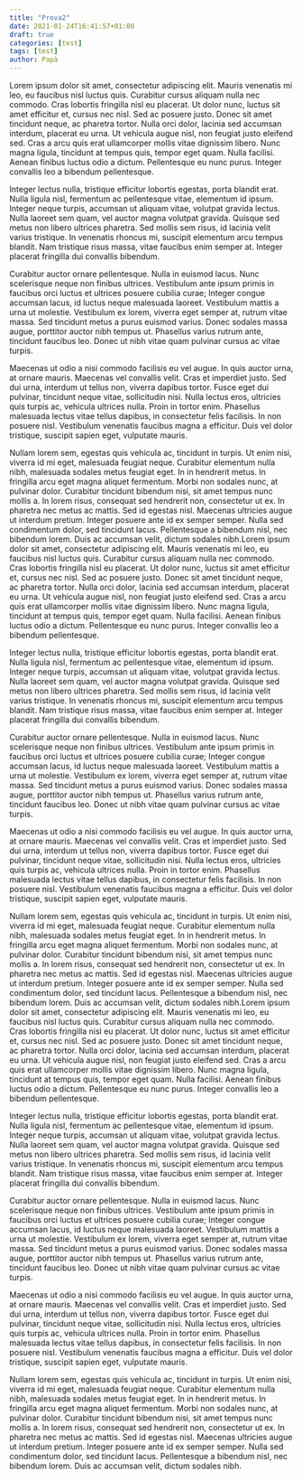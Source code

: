 ```yaml
---
title: "Prova2"
date: 2021-01-24T16:41:57+01:00
draft: true
categories: [test]
tags: [test]
author: Papà
---
```


Lorem ipsum dolor sit amet, consectetur adipiscing elit. Mauris  venenatis mi leo, eu faucibus nisl luctus quis. Curabitur cursus aliquam nulla nec commodo. Cras lobortis fringilla nisl eu placerat. Ut dolor  nunc, luctus sit amet efficitur et, cursus nec nisl. Sed ac posuere  justo. Donec sit amet tincidunt neque, ac pharetra tortor. Nulla orci  dolor, lacinia sed accumsan interdum, placerat eu urna. Ut vehicula  augue nisl, non feugiat justo eleifend sed. Cras a arcu quis erat  ullamcorper mollis vitae dignissim libero. Nunc magna ligula, tincidunt  at tempus quis, tempor eget quam. Nulla facilisi. Aenean finibus luctus  odio a dictum. Pellentesque eu nunc purus. Integer convallis leo a  bibendum pellentesque.

Integer lectus nulla, tristique efficitur lobortis egestas, porta  blandit erat. Nulla ligula nisl, fermentum ac pellentesque vitae,  elementum id ipsum. Integer neque turpis, accumsan ut aliquam vitae,  volutpat gravida lectus. Nulla laoreet sem quam, vel auctor magna  volutpat gravida. Quisque sed metus non libero ultrices pharetra. Sed  mollis sem risus, id lacinia velit varius tristique. In venenatis  rhoncus mi, suscipit elementum arcu tempus blandit. Nam tristique risus  massa, vitae faucibus enim semper at. Integer placerat fringilla dui  convallis bibendum.

Curabitur auctor ornare pellentesque. Nulla in euismod lacus. Nunc  scelerisque neque non finibus ultrices. Vestibulum ante ipsum primis in  faucibus orci luctus et ultrices posuere cubilia curae; Integer congue  accumsan lacus, id luctus neque malesuada laoreet. Vestibulum mattis a  urna ut molestie. Vestibulum ex lorem, viverra eget semper at, rutrum  vitae massa. Sed tincidunt metus a purus euismod varius. Donec sodales  massa augue, porttitor auctor nibh tempus ut. Phasellus varius rutrum  ante, tincidunt faucibus leo. Donec ut nibh vitae quam pulvinar cursus  ac vitae turpis.

Maecenas ut odio a nisi commodo facilisis eu vel augue. In quis auctor  urna, at ornare mauris. Maecenas vel convallis velit. Cras et imperdiet  justo. Sed dui urna, interdum ut tellus non, viverra dapibus tortor.  Fusce eget dui pulvinar, tincidunt neque vitae, sollicitudin nisi. Nulla lectus eros, ultricies quis turpis ac, vehicula ultrices nulla. Proin  in tortor enim. Phasellus malesuada lectus vitae tellus dapibus, in  consectetur felis facilisis. In non posuere nisl. Vestibulum venenatis  faucibus magna a efficitur. Duis vel dolor tristique, suscipit sapien  eget, vulputate mauris.

Nullam lorem sem, egestas quis vehicula ac, tincidunt in turpis. Ut enim nisi, viverra id mi eget, malesuada feugiat neque. Curabitur elementum  nulla nibh, malesuada sodales metus feugiat eget. In in hendrerit metus. In fringilla arcu eget magna aliquet fermentum. Morbi non sodales nunc, at pulvinar dolor. Curabitur tincidunt bibendum nisi, sit amet tempus  nunc mollis a. In lorem risus, consequat sed hendrerit non, consectetur  ut ex. In pharetra nec metus ac mattis. Sed id egestas nisl. Maecenas  ultricies augue ut interdum pretium. Integer posuere ante id ex semper  semper. Nulla sed condimentum dolor, sed tincidunt lacus. Pellentesque a bibendum nisl, nec bibendum lorem. Duis ac accumsan velit, dictum  sodales nibh.Lorem ipsum dolor sit amet, consectetur adipiscing elit. Mauris  venenatis mi leo, eu faucibus nisl luctus quis. Curabitur cursus aliquam nulla nec commodo. Cras lobortis fringilla nisl eu placerat. Ut dolor  nunc, luctus sit amet efficitur et, cursus nec nisl. Sed ac posuere  justo. Donec sit amet tincidunt neque, ac pharetra tortor. Nulla orci  dolor, lacinia sed accumsan interdum, placerat eu urna. Ut vehicula  augue nisl, non feugiat justo eleifend sed. Cras a arcu quis erat  ullamcorper mollis vitae dignissim libero. Nunc magna ligula, tincidunt  at tempus quis, tempor eget quam. Nulla facilisi. Aenean finibus luctus  odio a dictum. Pellentesque eu nunc purus. Integer convallis leo a  bibendum pellentesque.

Integer lectus nulla, tristique efficitur lobortis egestas, porta  blandit erat. Nulla ligula nisl, fermentum ac pellentesque vitae,  elementum id ipsum. Integer neque turpis, accumsan ut aliquam vitae,  volutpat gravida lectus. Nulla laoreet sem quam, vel auctor magna  volutpat gravida. Quisque sed metus non libero ultrices pharetra. Sed  mollis sem risus, id lacinia velit varius tristique. In venenatis  rhoncus mi, suscipit elementum arcu tempus blandit. Nam tristique risus  massa, vitae faucibus enim semper at. Integer placerat fringilla dui  convallis bibendum.

Curabitur auctor ornare pellentesque. Nulla in euismod lacus. Nunc  scelerisque neque non finibus ultrices. Vestibulum ante ipsum primis in  faucibus orci luctus et ultrices posuere cubilia curae; Integer congue  accumsan lacus, id luctus neque malesuada laoreet. Vestibulum mattis a  urna ut molestie. Vestibulum ex lorem, viverra eget semper at, rutrum  vitae massa. Sed tincidunt metus a purus euismod varius. Donec sodales  massa augue, porttitor auctor nibh tempus ut. Phasellus varius rutrum  ante, tincidunt faucibus leo. Donec ut nibh vitae quam pulvinar cursus  ac vitae turpis.

Maecenas ut odio a nisi commodo facilisis eu vel augue. In quis auctor  urna, at ornare mauris. Maecenas vel convallis velit. Cras et imperdiet  justo. Sed dui urna, interdum ut tellus non, viverra dapibus tortor.  Fusce eget dui pulvinar, tincidunt neque vitae, sollicitudin nisi. Nulla lectus eros, ultricies quis turpis ac, vehicula ultrices nulla. Proin  in tortor enim. Phasellus malesuada lectus vitae tellus dapibus, in  consectetur felis facilisis. In non posuere nisl. Vestibulum venenatis  faucibus magna a efficitur. Duis vel dolor tristique, suscipit sapien  eget, vulputate mauris.

Nullam lorem sem, egestas quis vehicula ac, tincidunt in turpis. Ut enim nisi, viverra id mi eget, malesuada feugiat neque. Curabitur elementum  nulla nibh, malesuada sodales metus feugiat eget. In in hendrerit metus. In fringilla arcu eget magna aliquet fermentum. Morbi non sodales nunc, at pulvinar dolor. Curabitur tincidunt bibendum nisi, sit amet tempus  nunc mollis a. In lorem risus, consequat sed hendrerit non, consectetur  ut ex. In pharetra nec metus ac mattis. Sed id egestas nisl. Maecenas  ultricies augue ut interdum pretium. Integer posuere ante id ex semper  semper. Nulla sed condimentum dolor, sed tincidunt lacus. Pellentesque a bibendum nisl, nec bibendum lorem. Duis ac accumsan velit, dictum  sodales nibh.Lorem ipsum dolor sit amet, consectetur adipiscing elit. Mauris  venenatis mi leo, eu faucibus nisl luctus quis. Curabitur cursus aliquam nulla nec commodo. Cras lobortis fringilla nisl eu placerat. Ut dolor  nunc, luctus sit amet efficitur et, cursus nec nisl. Sed ac posuere  justo. Donec sit amet tincidunt neque, ac pharetra tortor. Nulla orci  dolor, lacinia sed accumsan interdum, placerat eu urna. Ut vehicula  augue nisl, non feugiat justo eleifend sed. Cras a arcu quis erat  ullamcorper mollis vitae dignissim libero. Nunc magna ligula, tincidunt  at tempus quis, tempor eget quam. Nulla facilisi. Aenean finibus luctus  odio a dictum. Pellentesque eu nunc purus. Integer convallis leo a  bibendum pellentesque.

Integer lectus nulla, tristique efficitur lobortis egestas, porta  blandit erat. Nulla ligula nisl, fermentum ac pellentesque vitae,  elementum id ipsum. Integer neque turpis, accumsan ut aliquam vitae,  volutpat gravida lectus. Nulla laoreet sem quam, vel auctor magna  volutpat gravida. Quisque sed metus non libero ultrices pharetra. Sed  mollis sem risus, id lacinia velit varius tristique. In venenatis  rhoncus mi, suscipit elementum arcu tempus blandit. Nam tristique risus  massa, vitae faucibus enim semper at. Integer placerat fringilla dui  convallis bibendum.

Curabitur auctor ornare pellentesque. Nulla in euismod lacus. Nunc  scelerisque neque non finibus ultrices. Vestibulum ante ipsum primis in  faucibus orci luctus et ultrices posuere cubilia curae; Integer congue  accumsan lacus, id luctus neque malesuada laoreet. Vestibulum mattis a  urna ut molestie. Vestibulum ex lorem, viverra eget semper at, rutrum  vitae massa. Sed tincidunt metus a purus euismod varius. Donec sodales  massa augue, porttitor auctor nibh tempus ut. Phasellus varius rutrum  ante, tincidunt faucibus leo. Donec ut nibh vitae quam pulvinar cursus  ac vitae turpis.

Maecenas ut odio a nisi commodo facilisis eu vel augue. In quis auctor  urna, at ornare mauris. Maecenas vel convallis velit. Cras et imperdiet  justo. Sed dui urna, interdum ut tellus non, viverra dapibus tortor.  Fusce eget dui pulvinar, tincidunt neque vitae, sollicitudin nisi. Nulla lectus eros, ultricies quis turpis ac, vehicula ultrices nulla. Proin  in tortor enim. Phasellus malesuada lectus vitae tellus dapibus, in  consectetur felis facilisis. In non posuere nisl. Vestibulum venenatis  faucibus magna a efficitur. Duis vel dolor tristique, suscipit sapien  eget, vulputate mauris.

Nullam lorem sem, egestas quis vehicula ac, tincidunt in turpis. Ut enim nisi, viverra id mi eget, malesuada feugiat neque. Curabitur elementum  nulla nibh, malesuada sodales metus feugiat eget. In in hendrerit metus. In fringilla arcu eget magna aliquet fermentum. Morbi non sodales nunc, at pulvinar dolor. Curabitur tincidunt bibendum nisi, sit amet tempus  nunc mollis a. In lorem risus, consequat sed hendrerit non, consectetur  ut ex. In pharetra nec metus ac mattis. Sed id egestas nisl. Maecenas  ultricies augue ut interdum pretium. Integer posuere ante id ex semper  semper. Nulla sed condimentum dolor, sed tincidunt lacus. Pellentesque a bibendum nisl, nec bibendum lorem. Duis ac accumsan velit, dictum  sodales nibh.